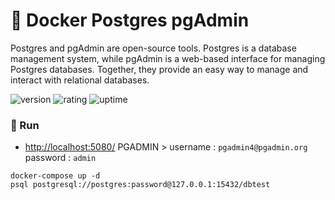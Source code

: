 # 🎉 Docker Postgres pgAdmin

Postgres and pgAdmin are open-source tools. Postgres is a database management system, while pgAdmin is a web-based interface for managing Postgres databases. Together, they provide an easy way to manage and interact with relational databases.

![version](https://img.shields.io/badge/version-1.0-blue)
![rating](https://img.shields.io/badge/rating-★★★★★-yellow)
![uptime](https://img.shields.io/badge/uptime-100%25-brightgreen)

### 🥈 Run

- [http://localhost:5080/](http://localhost:5080/) PGADMIN > username : `pgadmin4@pgadmin.org` password : `admin`

```shell
docker-compose up -d
psql postgresql://postgres:password@127.0.0.1:15432/dbtest
```
